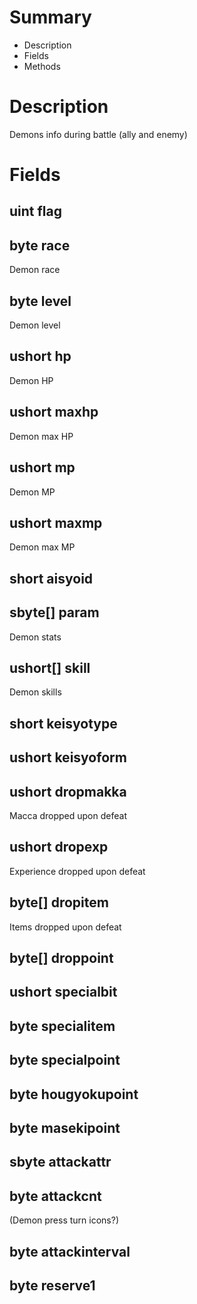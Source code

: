 # Summary
- Description 
- Fields
- Methods

# Description
Demons info during battle (ally and enemy)

# Fields
## uint flag

## byte race
Demon race
## byte level
Demon level
## ushort hp
Demon HP
## ushort maxhp
Demon max HP
## ushort mp
Demon MP
## ushort maxmp
Demon max MP
## short aisyoid

## sbyte[] param
Demon stats
## ushort[] skill
Demon skills
## short keisyotype

## ushort keisyoform

## ushort dropmakka
Macca dropped upon defeat
## ushort dropexp
Experience dropped upon defeat
## byte[] dropitem
Items dropped upon defeat
## byte[] droppoint

## ushort specialbit

## byte specialitem

## byte specialpoint

## byte hougyokupoint

## byte masekipoint

## sbyte attackattr

## byte attackcnt
(Demon press turn icons?)
## byte attackinterval

## byte reserve1